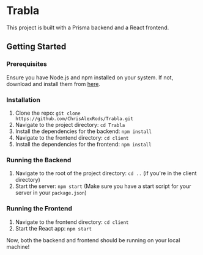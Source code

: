 # Trabla

This project is built with a Prisma backend and a React frontend.

## Getting Started

### Prerequisites

Ensure you have Node.js and npm installed on your system. If not, download and install them from [here](https://nodejs.org/).

### Installation

1. Clone the repo: `git clone https://github.com/ChrisAlexRods/Trabla.git`
2. Navigate to the project directory: `cd Trabla`
3. Install the dependencies for the backend: `npm install`
4. Navigate to the frontend directory: `cd client`
5. Install the dependencies for the frontend: `npm install`

### Running the Backend

1. Navigate to the root of the project directory: `cd ..` (if you're in the client directory)
2. Start the server: `npm start` (Make sure you have a start script for your server in your `package.json`)

### Running the Frontend

1. Navigate to the frontend directory: `cd client`
2. Start the React app: `npm start`

Now, both the backend and frontend should be running on your local machine!
